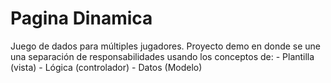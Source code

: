 # Pagina Dinamica
Juego de dados para múltiples jugadores. Proyecto demo en donde se une una separación de responsabilidades usando los conceptos de:  - Plantilla (vista)  - Lógica (controlador)  - Datos (Modelo)
